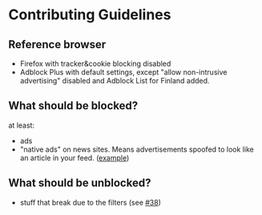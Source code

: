 # Contributing Guidelines

## Reference browser

* Firefox with tracker&cookie blocking disabled
* Adblock Plus with default settings, except "allow non-intrusive advertising" disabled and Adblock List for Finland added.

## What should be blocked?

at least:

* ads
* "native ads" on news sites. Means advertisements spoofed to look like an article in your feed. ([example](https://storage.theel0ja.info/misc/native-ads.png))


## What should be unblocked?

* stuff that break due to the filters (see [#38](https://github.com/finnish-easylist-addition/finnish-easylist-addition/issues/38))
